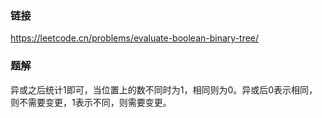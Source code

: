 ### 链接
https://leetcode.cn/problems/evaluate-boolean-binary-tree/

### 题解
异或之后统计1即可，当位置上的数不同时为1，相同则为0。异或后0表示相同，则不需要变更，1表示不同，则需要变更。
